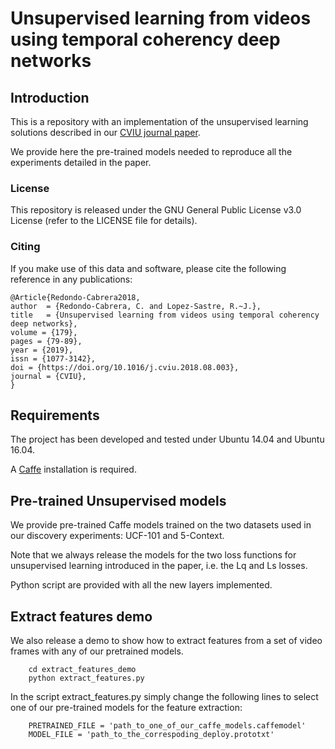 # Unsupervised learning from videos using temporal coherency deep networks

## Introduction

This is a repository with an implementation of the unsupervised learning solutions described in our [CVIU  journal paper](https://doi.org/10.1016/j.cviu.2018.08.003). 


We provide here the pre-trained models needed to reproduce all the experiments detailed in the paper.

### License

This repository is released under the GNU General Public License v3.0 License (refer to the LICENSE file for details).

### Citing

If you make use of this data and software, please cite the following reference in any publications:

	@Article{Redondo-Cabrera2018,
	author 	= {Redondo-Cabrera, C. and Lopez-Sastre, R.~J.},
	title   = {Unsupervised learning from videos using temporal coherency deep networks},
	volume = {179},
	pages = {79-89},
	year = {2019},
	issn = {1077-3142},
	doi = {https://doi.org/10.1016/j.cviu.2018.08.003},
	journal = {CVIU},
	}


## Requirements

The project has been developed and tested under Ubuntu 14.04 and Ubuntu 16.04.

A [Caffe](http://caffe.berkeleyvision.org/) installation is required.


## Pre-trained Unsupervised models

We provide pre-trained Caffe models trained on the two datasets used in our discovery experiments: UCF-101 and 5-Context.

Note that we always release the models for the two loss functions for unsupervised learning introduced in the paper, i.e. the Lq and Ls losses.

Python script are provided with all the new layers implemented.


## Extract features demo

We also release a demo to show how to extract features from a set of video frames with any of our pretrained models.

```Shell
    cd extract_features_demo
    python extract_features.py
```

In the script extract_features.py simply change the following lines to select one of our pre-trained models for the feature extraction:

```Shell
    PRETRAINED_FILE = 'path_to_one_of_our_caffe_models.caffemodel'
    MODEL_FILE = 'path_to_the_correspoding_deploy.prototxt'
```

